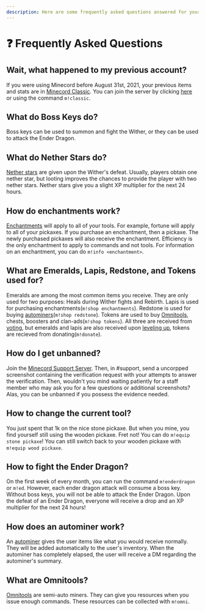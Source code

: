 ```yaml
---
description: Here are some frequently asked questions answered for your reading pleasure.
---
```


# ❓ Frequently Asked Questions

## Wait, what happened to my previous account?

If you were using Minecord before August 31st, 2021, your previous items and stats are in [Minecord Classic](https://ptb.discord.com/channels/739822344377335850/739822484731461642/878287138196709456). You can join the server by clicking [here](https://discord.gg/pReP2fTYzX) or using the command `m!classic`.

## What do Boss Keys do?

Boss keys can be used to summon and fight the Wither, or they can be used to attack the Ender Dragon.

## What do Nether Stars do?

[Nether stars](https://just-a-squid.gitbook.io/minecord-1/v/minecord/statistics/experience#nether-stars) are given upon the Wither's defeat. Usually, players obtain one nether star, but looting improves the chances to provide the player with two nether stars. Nether stars give you a slight XP multiplier for the next 24 hours.

## How do enchantments work?

[Enchantments](https://just-a-squid.gitbook.io/minecord-1/v/minecord/statistics/enchantments#introduction) will apply to all of your tools. For example, fortune will apply to all of your pickaxes. If you purchase an enchantment, then a pickaxe. The newly purchased pickaxes will also receive the enchantment. Efficiency is the only enchantment to apply to commands and not tools. For information on an enchantment, you can do `m!info <enchantment>`.

## What are Emeralds, Lapis, Redstone, and Tokens used for?

Emeralds are among the most common items you receive. They are only used for two purposes: Heals during Wither fights and Rebirth. Lapis is used for purchasing enchantments(`m!shop enchantments`). Redstone is used for buying [autominers](https://just-a-squid.gitbook.io/minecord-1/statistics/autominer)(`m!shop redstone`). Tokens are used to buy [Omnitools](https://just-a-squid.gitbook.io/minecord-1/statistics/omnitools), chests, boosters and clan-ads(`m!shop tokens`). All three are received from [voting](https://top.gg/bot/625363818968776705/vote), but emeralds and lapis are also received upon [leveling up](https://just-a-squid.gitbook.io/minecord-1/statistics/experience#levels), tokens are recieved from donating(`m!donate`).

## How do I get unbanned?

Join the [Minecord Support Server](https://discord.gg/n8h5nvq). Then, in #support, send a uncorpped screenshot containing the verification request with your attempts to answer the verification. Then, wouldn't you mind waiting patiently for a staff member who may ask you for a few questions or additional screenshots? Alas, you can be unbanned if you possess the evidence needed.

## How to change the current tool?

You just spent that 1k on the nice stone pickaxe. But when you mine, you find yourself still using the wooden pickaxe. Fret not! You can do `m!equip stone pickaxe`! You can still switch back to your wooden pickaxe with `m!equip wood pickaxe`.

## How to fight the Ender Dragon?

On the first week of every month, you can run the command `m!enderdragon` or `m!ed`. However, each ender dragon attack will consume a boss key. Without boss keys, you will not be able to attack the Ender Dragon. Upon the defeat of an Ender Dragon, everyone will receive a drop and an XP multiplier for the next 24 hours!

## How does an autominer work?

An [autominer](https://just-a-squid.gitbook.io/minecord-1/statistics/autominer) gives the user items like what you would receive normally. They will be added automatically to the user's inventory. When the autominer has completely elapsed, the user will receive a DM regarding the autominer's summary.

## What are Omnitools?

[Omnitools](https://just-a-squid.gitbook.io/minecord-1/v/minecord/statistics/omnitool) are semi-auto miners. They can give you resources when you issue enough commands. These resources can be collected with `m!omni`.

##
